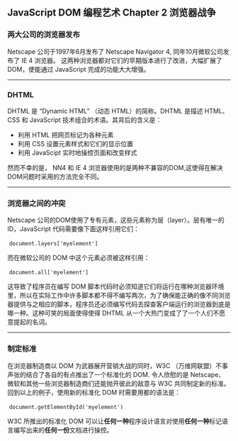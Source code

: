 ## JavaScript DOM 编程艺术 Chapter 2 浏览器战争

### 两大公司的浏览器发布

Netscape 公司于1997年6月发布了 Netscape Navigator 4, 同年10月微软公司发布了 IE 4 浏览器。 这两种浏览器都对它们的早期版本进行了改进，大幅扩展了DOM，使能通过 JavaScript 完成的功能大大增强。

---
### DHTML

DHTML 是 “Dynamic HTML” （动态 HTML）的简称。DHTML 是描述 HTML、CSS 和 JavaScript 技术组合的术语。其背后的含义是：

- 利用 HTML 把网页标记为各种元素
- 利用 CSS 设置元素样式和它们的显示位置
- 利用 JavaScipt 实时地操控页面和改变样式

然而不幸的是， NN4 和 IE 4 浏览器使用的是两种不兼容的DOM,这使得在解决DOM问题时采用的方法完全不同。

---

### 浏览器之间的冲突

Netscape 公司的DOM使用了专有元素，这些元素称为层（layer）。层有唯一的ID，JavaScript 代码需要像下面这样引用它们：

​            `document.layers['myelement']`

而在微软公司的 DOM 中这个元素必须被这样引用：

​            `document.all['myelement']`

这导致了程序员在编写 DOM 脚本代码时必须知道它们将运行在哪种浏览器环境里，所以在实际工作中许多脚本都不得不编写两次，为了确保能正确的像不同浏览器提供与之相应的脚本，程序员还必须编写代码去探查客户端运行的浏览器到底是哪一种。这种可笑的局面使得使得 DHTML 从一个大热门变成了了一个人们不愿意提起的名词。

---

### 制定标准

在浏览器制造商以 DOM 为武器展开营销大战的同时，W3C （万维网联盟）不事声张的结合了各自的有点推出了一个标准化的 DOM. 令人欣慰的是 Netscape、微软和其他一些浏览器制造商们还能抛开彼此的敌意与 W3C 共同制定新的标准。回到以上的例子，使用新的标准化 DOM 时需要用都的语法是：

​           `document.getElementById('myelement')`

W3C 所推出的标准化 DOM 可以让**任何一种**程序设计语言对使用**任何一种**标记语言编写出来的**任何一份**文档进行操控。

